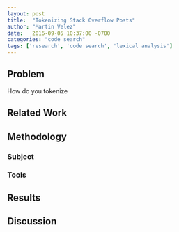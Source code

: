 ```yaml
---
layout: post
title:  "Tokenizing Stack Overflow Posts"
author: "Martin Velez"
date:   2016-09-05 10:37:00 -0700
categories: "code search" 
tags: ['research', 'code search', 'lexical analysis']
---
```


## Problem

How do you tokenize  


## Related Work 

## Methodology

### Subject

### Tools

## Results

## Discussion
